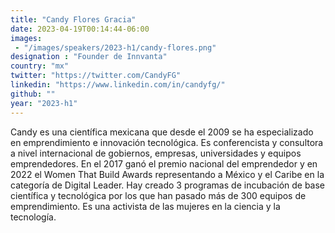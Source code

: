 ```yaml
---
title: "Candy Flores Gracia"
date: 2023-04-19T00:14:44-06:00
images: 
 - "/images/speakers/2023-h1/candy-flores.png"
designation : "Founder de Innvanta"
country: "mx"
twitter: "https://twitter.com/CandyFG"
linkedin: "https://www.linkedin.com/in/candyfg/"
github: ""
year: "2023-h1"
---
```


Candy es una científica mexicana que desde el 2009 se ha especializado en emprendimiento e innovación tecnológica. Es conferencista y consultora a nivel internacional de gobiernos, empresas, universidades y equipos emprendedores. En el 2017 ganó el premio nacional del emprendedor y en 2022 el Women That Build Awards representando a México y el Caribe en la categoría de Digital Leader. Hay creado 3 programas de incubación de base científica y tecnológica por los que han pasado más de 300 equipos de emprendimiento. Es una activista de las mujeres en la ciencia y la tecnología.